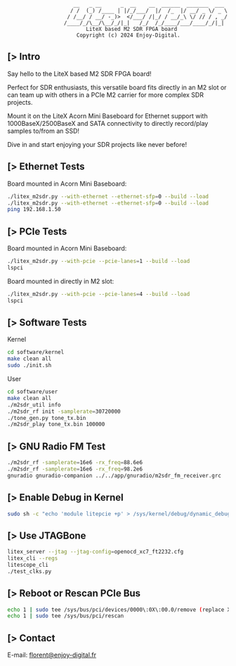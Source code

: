                          __   _ __      _  __    __  ______  _______  ___
                        / /  (_) /____ | |/_/___/  |/  /_  |/ __/ _ \/ _ \
                       / /__/ / __/ -_)>  </___/ /|_/ / __/_\ \/ // / , _/
                      /____/_/\__/\__/_/|_|   /_/  /_/____/___/____/_/|_|
                             LiteX based M2 SDR FPGA board
                          Copyright (c) 2024 Enjoy-Digital.
[> Intro
--------

Say hello to the LiteX based M2 SDR FPGA board!

Perfect for SDR enthusiasts, this versatile board fits directly in an M2 slot or can team up with
others in a PCIe M2 carrier for more complex SDR projects.

Mount it on the LiteX Acorn Mini Baseboard for Ethernet support with 1000BaseX/2500BaseX and SATA
connectivity to directly record/play samples to/from an SSD!

Dive in and start enjoying your SDR projects like never before!

[> Ethernet Tests
-----------------

Board mounted in Acorn Mini Baseboard:

```bash
./litex_m2sdr.py --with-ethernet --ethernet-sfp=0 --build --load
./litex_m2sdr.py --with-ethernet --ethernet-sfp=0 --build --load
ping 192.168.1.50
```

[> PCIe Tests
-------------

Board mounted in Acorn Mini Baseboard:

```bash
./litex_m2sdr.py --with-pcie --pcie-lanes=1 --build --load
lspci
```

Board mounted in directly in M2 slot:

```bash
./litex_m2sdr.py --with-pcie --pcie-lanes=4 --build --load
lspci
```

[> Software Tests
------------------

Kernel
```bash
cd software/kernel
make clean all
sudo ./init.sh
```

User
```bash
cd software/user
make clean all
./m2sdr_util info
./m2sdr_rf init -samplerate=30720000
./tone_gen.py tone_tx.bin
./m2sdr_play tone_tx.bin 100000
```

[> GNU Radio FM Test
--------------------
```bash
./m2sdr_rf -samplerate=16e6 -rx_freq=88.6e6
./m2sdr_rf -samplerate=16e6 -rx_freq=98.2e6
gnuradio gnuradio-companion ../../app/gnuradio/m2sdr_fm_receiver.grc
```

[> Enable Debug in Kernel
-------------------------

```bash
sudo sh -c "echo 'module litepcie +p' > /sys/kernel/debug/dynamic_debug/control"
```

[> Use JTAGBone
---------------

```bash
litex_server --jtag --jtag-config=openocd_xc7_ft2232.cfg
litex_cli --regs
litescope_cli
./test_clks.py
```

[> Reboot or Rescan PCIe Bus
----------------------------
```bash
echo 1 | sudo tee /sys/bus/pci/devices/0000\:0X\:00.0/remove (replace X with actual value)
echo 1 | sudo tee /sys/bus/pci/rescan
```

[> Contact
----------
E-mail: florent@enjoy-digital.fr
